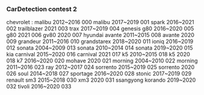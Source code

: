 ### CarDetection contest 2

chevrolet : malibu      2012~2016   000
            malibu      2017~2019   001
            spark       2016~2021   002 
            trailblazer 2021        003
            trax        2017~2019   004
genesis     g80         2016~2020   005
            g80         2021        006
            gv80        2020        007
hyundai     avante      2011~2015   008
            avante      2020        009
            grandeur    2011~2016   010
            grandstarex 2018~2020   011
            ioniq       2016~2019   012
            sonata      2004~2009   013
            sonata      2010~2014   014
            sonata      2019~2020   015
kia         carnival    2015~2020   016
            carnival    2021        017
            k5          2010~2015   018
            k5          2020        018
            k7          2016~2020   020
            mohave      2020        021
            morning     2004~2010   022
            morning     2011~2016   023
            ray         2012~2017   024
            sorrento    2015~2019   025
            sorrento    2020        026
            soul        2014~2018   027
            sportage    2016~2020   028
            stonic      2017~2019   029
renault     sm3         2015~2018   030
            xm3         2020        031
ssangyong   korando     2019~2020   032
            tivoli      2016~2020   033
